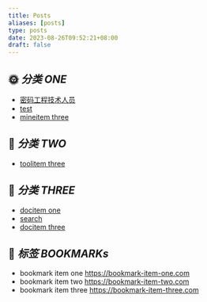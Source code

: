 ```yaml
---
title: Posts
aliases: [posts]
type: posts
date: 2023-08-26T09:52:21+08:00
draft: false
---
```




<div class="nav">

## 🌞 *分类 ONE*
- [密码工程技术人员](/posts/Cryptography-Engineering-Technician)
- [test](/posts)
- [mineitem three](https://nav-item-three.com)
 
## 🔨 *分类 TWO*
- [toolitem three](https://nav-item-three.com)

## 📑 *分类 THREE*
- [docitem one](/)
- [search](/search)
- [docitem three](https://nav-item-three.com)

</div>

## 🔖 *标签 BOOKMARKs*

<div class="bookmark">

- bookmark item one https://bookmark-item-one.com
- bookmark item two https://bookmark-item-two.com
- bookmark item three https://bookmark-item-three.com

</div>